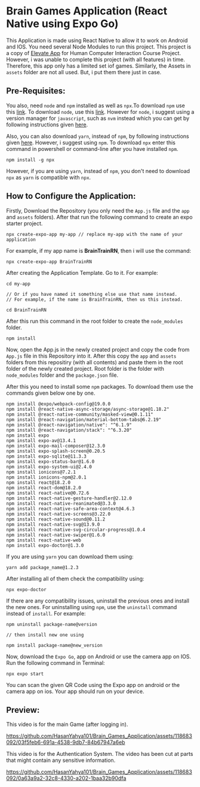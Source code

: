 # Brain Games Application (React Native using Expo Go)

This Application is made using React Native to allow it to work on Android and IOS. You need several Node Modules to run this project. This project is a copy of [Elevate App](https://elevateapp.com/) for Human Computer Interaction Course Project. However, i was unable to complete this project (with all features) in time. Therefore, this app only has a limited set iof games. Similarly, the Assets in `assets` folder are not all used. But, i put them there just in case. 

## Pre-Requisites:

You also, need `node` and `npm` installed as well as `npx`.To download `npm` use this [link](https://www.npmjs.com/package/download). To download `node`, use this [link](https://nodejs.org/en/download). However for `node`, i suggest using a version manager for `javascript`, such as `nvm` instead which you can get by following instructions given [here](https://www.freecodecamp.org/news/node-version-manager-nvm-install-guide/).

Also, you can also download `yarn`, instead of `npm`, by following instructions given [here](https://classic.yarnpkg.com/lang/en/docs/install/#windows-stable). However, i suggest using `npm`. To download `npx` enter this command in powershell or command-line after you have installed `npm`.

```
npm install -g npx
```

However, if you are using `yarn`, instead of `npm`, you don't need to download `npx` as `yarn` is compatible with `npx`.

## How to Configure the Application:

Firstly, Download the Repository (you only need the `App.js` file and the `app` and `assets` folders). After that run the following command to create an expo starter project.

```
npx create-expo-app my-app // replace my-app with the name of your application
```

For example, if my app name is __BrainTrainRN__, then i will use the command:

```
npx create-expo-app BrainTrainRN
```

After creating the Application Template. Go to it. For example:

```
cd my-app

// Or if you have named it something else use that name instead.
// For example, if the name is BrainTrainRN, then us this instead.

cd BrainTrainRN
```

After this run this command in the root folder to create the `node_modules` folder.

```
npm install
```

Now, open the App.js in the newly created project and copy the code from `App.js` file in this Repository into it. After this copy the `app` and `assets` folders from this repositiry (with all contents) and paste them in the root folder of the newly created project. Root folder is the folder with `node_modules` folder and the `package.json` file.

After this you need to install some `npm` packages. To download them use the commands given below one by one.

```
npm install @expo/webpack-config@19.0.0
npm install @react-native-async-storage/async-storage@1.18.2"
npm install @react-native-community/masked-view@0.1.11"
npm install @react-navigation/material-bottom-tabs@6.2.19"
npm install @react-navigation/native": "^6.1.9"
npm install @react-navigation/stack": "^6.3.20"
npm install expo
npm install expo-av@13.4.1
npm install expo-mail-composer@12.3.0
npm install expo-splash-screen@0.20.5
npm install expo-sqlite@11.3.3
npm install expo-status-bar@1.6.0
npm install expo-system-ui@2.4.0
npm install ionicons@7.2.1
npm install ionicons-npm@2.0.1
npm install react@18.2.0
npm install react-dom@18.2.0
npm install react-native@0.72.6
npm install react-native-gesture-handler@2.12.0
npm install react-native-reanimated@3.3.0
npm install react-native-safe-area-context@4.6.3
npm install react-native-screens@3.22.0
npm install react-native-sound@0.11.2
npm install react-native-svg@13.9.0
npm install react-native-svg-circular-progress@1.0.4
npm install react-native-swiper@1.6.0
npm install react-native-web
npm install expo-doctor@1.3.0
```

If you are using `yarn` you can download them using:

```
yarn add package_name@1.2.3
```

After installing all of them check the compatibility using:

```
npx expo-doctor
```

If there are any compatibility issues, uninstall the previous ones and install the new ones. For uninstalling using `npm`, use the `uninstall` command instead of `install`. For example:

```
npm uninstall package-name@version

// then install new one using

npm install package-name@new_version
```

Now, download the `Expo Go`, app on Android or use the camera app on IOS. Run the following command in Terminal:

```
npx expo start
```

You can scan the given QR Code using the Expo app on android or the camera app on ios. Your app should run on your device.

## Preview:

This video is for the main Game (after logging in).

https://github.com/HasanYahya101/Brain_Games_Application/assets/118683092/03f5feb6-691a-4538-9db7-84b67947a6eb

This video is for the Authentication System. The video has been cut at parts that might contain any sensitive information.

https://github.com/HasanYahya101/Brain_Games_Application/assets/118683092/0a63a9a2-32c8-4330-a202-1baa32b90dfa

